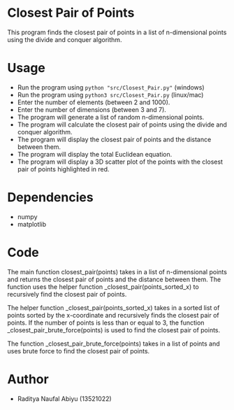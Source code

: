 # Closest Pair of Points

This program finds the closest pair of points in a list of n-dimensional points using the divide and conquer algorithm.

# Usage
* Run the program using `python "src/Closest_Pair.py"` (windows)
* Run the program using `python3 src/Closest_Pair.py` (linux/mac)
* Enter the number of elements (between 2 and 1000).
* Enter the number of dimensions (between 3 and 7).
* The program will generate a list of random n-dimensional points.
* The program will calculate the closest pair of points using the divide and conquer algorithm.
* The program will display the closest pair of points and the distance between them.
* The program will display the total Euclidean equation.
* The program will display a 3D scatter plot of the points with the closest pair of points highlighted in red.
# Dependencies
* numpy
* matplotlib

# Code
The main function closest_pair(points) takes in a list of n-dimensional points and returns the closest pair of points and the distance between them. The function uses the helper function _closest_pair(points_sorted_x) to recursively find the closest pair of points.

The helper function _closest_pair(points_sorted_x) takes in a sorted list of points sorted by the x-coordinate and recursively finds the closest pair of points. If the number of points is less than or equal to 3, the function _closest_pair_brute_force(points) is used to find the closest pair of points.

The function _closest_pair_brute_force(points) takes in a list of points and uses brute force to find the closest pair of points.

# Author
- Raditya Naufal Abiyu (13521022)